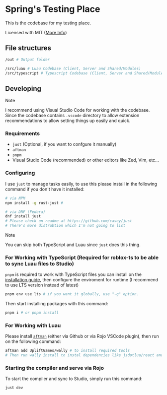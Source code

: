 # Spring's Testing Place

This is the codebase for my testing place.

Licensed with MIT ([More Info](https://choosealicense.com/licenses/mit/))

## File structures

```bash
/out # Output folder

/src/luau # Luau Codebase (Client, Server and Shared/Modules)
/src/typescript # Typescript Codebase (Client, Server and Shared/Modules)
```

## Developing

> [!NOTE]
> I recommend using Visual Studio Code for working with the codebase. Since the codebase contains `.vscode` directory to allow extension recommendations to allow setting things up easily and quick.

### Requirements

- `just` (Optional, if you want to confgure it manually)
- `aftman`
- `pnpm`
- Visual Studio Code (recommended) or other editors like Zed, Vim, etc...

### Configuring

I use `just` to manage tasks easily, to use this please install in the following command if you don't have it installed:

```bash
# via NPM
npm install -g rust-just #

# via DNF (Fedora)
dnf install just
# Please check on readme at https://github.com/casey/just
# There's more distrubtion which I'm not going to list
```

> [!NOTE]
> You can skip both TypeScript and Luau since `just` does this thing.

### For Working with TypeScript (Required for roblox-ts to be able to sync Luau files to Studio)

`pnpm` is required to work with TypeScript files you can install on the [installation guide](https://pnpm.io/installation), then configure the enviroment for runtime (I recommend to use LTS version instead of latest)

```bash
pnpm env use lts # if you want it globally, use "-g" option.
```

Then start installing packages with this command:

```bash
pnpm i # or pnpm install
```

### For Working with Luau

Please install [`aftman`](https://github.com/LPGhatguy/aftman) (either via Github or via Rojo VSCode plugin), then run on the following command:

```bash
aftman add UpliftGames/wally # to install required tools
# Then run wally install to instal dependencies like jsdotlua/react and jsdotlua/react-roblox
```

### Starting the compiler and serve via Rojo

To start the compiler and sync to Studio, simply run this command:

```bash
just dev
```
